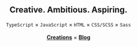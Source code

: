 <div align='center'>
  <h2>Creative. Ambitious. Aspiring.</h3>
  <code>TypeScript</code> × <code>JavaScript</code> × <code>HTML</code> × <code>CSS/SCSS</code> × <code>Sass</code><br /><br />
  <a href='https://github.com/unvented?tab=repositories&q=creations&type=&language=&sort='><b>Creations</b></a> × <a href='https://azury.blog'><b>Blog</b></a>
</div>
